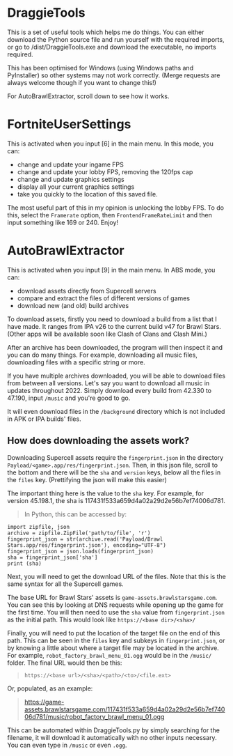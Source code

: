 # DraggieTools
 
This is a set of useful tools which helps me do things. You can either download the Python source file and run yourself with the required imports, or go to /dist/DraggieTools.exe and download the executable, no imports required.

This has been optimised for Windows (using Windows paths and PyInstaller) so other systems may not work correctly. (Merge requests are always welcome though if you want to change this!)

For AutoBrawlExtractor, scroll down to see how it works.

# FortniteUserSettings

This is activated when you input [6] in the main menu. In this mode, you can:
- change and update your ingame FPS
- change and update your lobby FPS, removing the 120fps cap
- change and update graphics settings
- display all your current graphics settings
- take you quickly to the location of this saved file.

The most useful part of this in my opinion is unlocking the lobby FPS. To do this, select the `Framerate` option, then `FrontendFrameRateLimit` and then input something like 169 or 240. Enjoy!

# AutoBrawlExtractor
This is activated when you input [9] in the main menu. In ABS mode, you can:
- download assets directly from Supercell servers
- compare and extract the files of different versions of games
- download new (and old) build archives

To download assets, firstly you need to download a build from a list that I have made. It ranges from IPA v26 to the current build v47 for Brawl Stars. (Other apps will be available soon like Clash of Clans and Clash Mini.)

After an archive has been downloaded, the program will then inspect it and you can do many things. For example, downloading all music files, downloading files with a specific string or more. 

If you have multiple archives downloaded, you will be able to download files from between all versions. Let's say you want to download all music in updates throughout 2022. Simply download every build from 42.330 to 47.190, input `/music` and you're good to go.

It will even download files in the `/background` directory which is not included in APK or IPA builds' files.

## How does downloading the assets work?
Downloading Supercell assets require the `fingerprint.json` in the directory `Payload/<game>.app/res/fingerprint.json`. Then, in this json file, scroll to the bottom and there will be the `sha` and `version` keys, below all the files in the `files` key. (Prettifying the json will make this easier)

The important thing here is the value to the `sha` key. For example, for version 45.198.1, the sha is 117431f533a659d4a02a29d2e56b7ef74006d781.

> In Python, this can be accessed by:
```
import zipfile, json
archive = zipfile.ZipFile('path/to/file', 'r')
fingerprint_json = str(archive.read('Payload/Brawl Stars.app/res/fingerprint.json'), encoding="UTF-8")
fingerprint_json = json.loads(fingerprint_json)
sha = fingerprint_json['sha']
print (sha)
```

Next, you will need to get the download URL of the files. Note that this is the same syntax for all the Supercell games.

The base URL for Brawl Stars' assets is `game-assets.brawlstarsgame.com`. You can see this by looking at DNS requests while opening up the game for the first time.
You will then need to use the `sha` value from `fingerprint.json` as the initial path. This would look like `https://<base dir>/<sha>/`

Finally, you will need to put the location of the target file on the end of this path. This can be seen in the `files` key and subkeys in `fingerprint.json`, or by knowing a little about where a target file may be located in the archive. For example, `robot_factory_brawl_menu_01.ogg` would be in the `/music/` folder.
The final URL would then be this:

> `https://<base url>/<sha>/<path>/<to>/<file.ext>`
 
Or, populated, as an example:
 
> https://game-assets.brawlstarsgame.com/117431f533a659d4a02a29d2e56b7ef74006d781/music/robot_factory_brawl_menu_01.ogg

This can be automated within DraggieTools.py by simply searching for the filename, it will download it automatically with no other inputs necessary. You can even type in `/music` or even `.ogg`.


